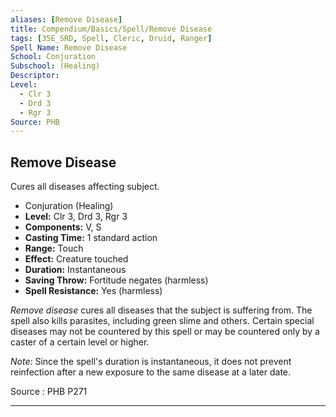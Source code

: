 ```yaml
---
aliases: [Remove Disease]
title: Compendium/Basics/Spell/Remove Disease
tags: [35E_SRD, Spell, Cleric, Druid, Ranger]
Spell Name: Remove Disease
School: Conjuration
Subschool: (Healing)
Descriptor: 
Level:
  - Clr 3
  - Drd 3
  - Rgr 3
Source: PHB
---
```



## Remove Disease

Cures all diseases affecting subject.

*   Conjuration (Healing)
*   **Level:** Clr 3, Drd 3, Rgr 3
*   **Components:** V, S
*   **Casting Time:** 1 standard action
*   **Range:** Touch
*   **Effect:** Creature touched
*   **Duration:** Instantaneous
*   **Saving Throw:** Fortitude negates (harmless)
*   **Spell Resistance:** Yes (harmless)

<p><i>Remove disease</i> cures all diseases that the subject is suffering from. The spell also kills parasites, including green slime and others. Certain special diseases may not be countered by this spell or may be countered only by a caster of a certain level or higher.</p><p><i>Note:</i> Since the spell's duration is instantaneous, it does not prevent reinfection after a new exposure to the same disease at a later date.</p>

Source : PHB P271

---
